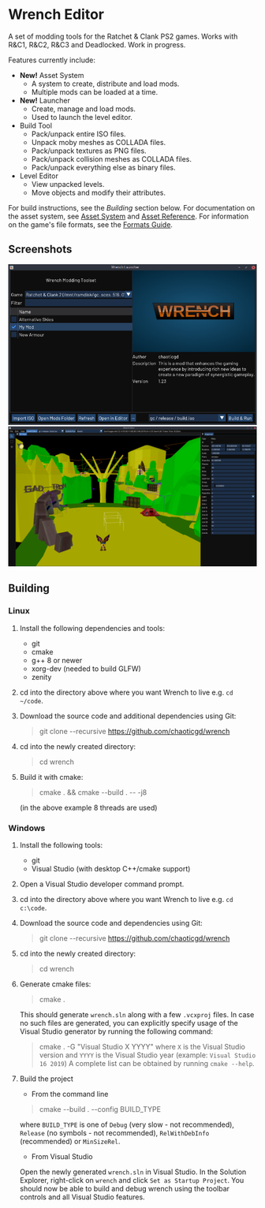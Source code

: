 # Wrench Editor

A set of modding tools for the Ratchet & Clank PS2 games. Works with R&C1, R&C2, R&C3 and Deadlocked. Work in progress.

Features currently include:
- **New!** Asset System
	- A system to create, distribute and load mods.
	- Multiple mods can be loaded at a time.
- **New!** Launcher
	- Create, manage and load mods.
	- Used to launch the level editor.
- Build Tool
	- Pack/unpack entire ISO files.
	- Unpack moby meshes as COLLADA files.
	- Pack/unpack textures as PNG files.
	- Pack/unpack collision meshes as COLLADA files.
	- Pack/unpack everything else as binary files.
- Level Editor
	- View unpacked levels.
	- Move objects and modify their attributes.

For build instructions, see the *Building* section below. For documentation on the asset system, see [Asset System](docs/asset_system.md) and [Asset Reference](docs/asset_reference_latest.md). For information on the game's file formats, see the [Formats Guide](docs/formats_guide.md).

## Screenshots

![Launcher](docs/screenshots/launcher.png)
![Level Editor](docs/screenshots/editor.png)

## Building

### Linux

1.	Install the following dependencies and tools:
	- git
	- cmake
	- g++ 8 or newer
	- xorg-dev (needed to build GLFW)
	- zenity

2.	cd into the directory above where you want Wrench to live e.g. `cd ~/code`.

2.	Download the source code and additional dependencies using Git:
	> git clone --recursive https://github.com/chaoticgd/wrench

3.	cd into the newly created directory:
	> cd wrench

4.	Build it with cmake:
	> cmake . && cmake --build . -- -j8
	
	(in the above example 8 threads are used)

### Windows

1.	Install the following tools:
	- git
	- Visual Studio (with desktop C++/cmake support)

2.	Open a Visual Studio developer command prompt.

3.	cd into the directory above where you want Wrench to live e.g. `cd c:\code`.

4.	Download the source code and dependencies using Git:
	> git clone --recursive https://github.com/chaoticgd/wrench

5.	cd into the newly created directory:
	> cd wrench

6.	Generate cmake files:
	> cmake .

	This should generate `wrench.sln` along with a few `.vcxproj` files. 
	In case no such files are generated, you can explicitly specify usage of the Visual Studio generator by running the following command:
	> cmake . -G "Visual Studio X YYYY"
	where `X` is the Visual Studio version and `YYYY` is the Visual Studio year (example: `Visual Studio 16 2019`)
	A complete list can be obtained by running `cmake --help`.

7.	Build the project
	* From the command line

	> cmake --build . --config BUILD_TYPE

	where `BUILD_TYPE` is one of `Debug` (very slow - not recommended), `Release` (no symbols - not recommended), `RelWithDebInfo` (recommended) or `MinSizeRel`.

	* From Visual Studio
	
	Open the newly generated `wrench.sln` in Visual Studio. In the Solution Explorer, right-click on `wrench` and click `Set as Startup Project`.
	You should now be able to build and debug wrench using the toolbar controls and all Visual Studio features.
